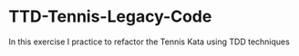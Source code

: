 # TTD-Tennis-Legacy-Code
In this exercise I practice to refactor the Tennis Kata using TDD techniques
